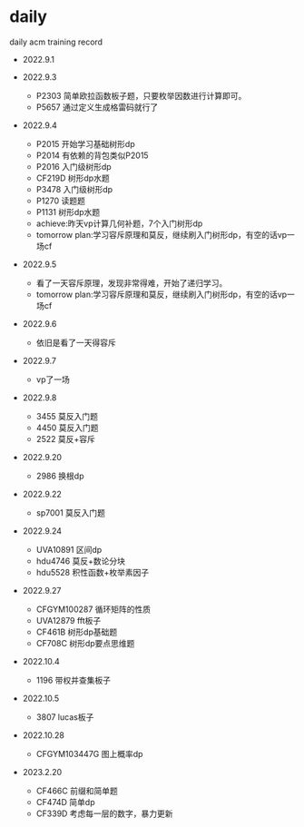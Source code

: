 # daily

daily acm training record

- 2022.9.1

- 2022.9.3
    - P2303 简单欧拉函数板子题，只要枚举因数进行计算即可。
    - P5657 通过定义生成格雷码就行了
- 2022.9.4
    - P2015 开始学习基础树形dp
    - P2014 有依赖的背包类似P2015
    - P2016 入门级树形dp
    - CF219D 树形dp水题
    - P3478 入门级树形dp
    - P1270 读题题
    - P1131 树形dp水题
    - achieve:昨天vp计算几何补题，7个入门树形dp
    - tomorrow plan:学习容斥原理和莫反，继续刷入门树形dp，有空的话vp一场cf
- 2022.9.5
    - 看了一天容斥原理，发现非常得难，开始了递归学习。
    - tomorrow plan:学习容斥原理和莫反，继续刷入门树形dp，有空的话vp一场cf
- 2022.9.6
    - 依旧是看了一天得容斥
- 2022.9.7
    - vp了一场
- 2022.9.8
    - 3455 莫反入门题
    - 4450 莫反入门题
    - 2522 莫反+容斥
- 2022.9.20
    - 2986 换根dp
- 2022.9.22
    - sp7001 莫反入门题
- 2022.9.24
    - UVA10891 区间dp
    - hdu4746 莫反+数论分块
    - hdu5528 积性函数+枚举素因子
- 2022.9.27
    - CFGYM100287 循环矩阵的性质
    - UVA12879 fft板子
    - CF461B 树形dp基础题
    - CF708C 树形dp要点思维题
- 2022.10.4
    - 1196 带权并查集板子
- 2022.10.5
    - 3807 lucas板子
- 2022.10.28
    - CFGYM103447G 图上概率dp
- 2023.2.20
    - CF466C 前缀和简单题
    - CF474D 简单dp
    - CF339D 考虑每一层的数字，暴力更新